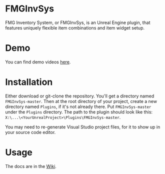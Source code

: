 # FMGInvSys
FMG Inventory System, or FMGInvSys, is an Unreal Engine plugin, that features uniquely flexible item combinations and item widget setup.

# Demo
You can find demo videos [here](https://www.freemanmakesgames.pro/work/fmg-inv-sys).

# Installation
Either download or git-clone the repository. You'll get a directory named `FMGInvSys-master`. Then at the root directory of your project, create a new directory named `Plugins`, if it's not already there. Put `FMGInvSys-master` under the `Plugins` directory. The path to the plugin should look like this: `X:\...\<YourUnrealProject>\Plugins\FMGInvSys-master`.

You may need to re-generate Visual Studio project files, for it to show up in your source code editor.

# Usage
The docs are in the [Wiki](https://github.com/FreemanMakesGames/FMGInvSys/wiki).
